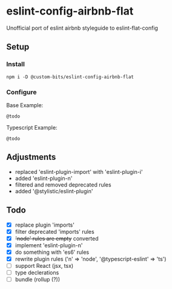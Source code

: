# eslint-config-airbnb-flat

Unofficial port of eslint airbnb styleguide to eslint-flat-config

## Setup

### Install

```
npm i -D @custom-bits/eslint-config-airbnb-flat
```

### Configure

Base Example:

```
@todo
```

Typescript Example:

```
@todo
```

## Adjustments

* replaced 'eslint-plugin-import' with 'eslint-plugin-i'
* added 'eslint-plugin-n'
* filtered and removed deprecated rules
* added '@stylistic/eslint-plugin'

## Todo

* [x] replace plugin 'imports'
* [x] filter deprecated 'imports' rules
* [x] ~~'node' rules are empty~~ converted
* [x] implement 'eslint-plugin-n'
* [x] do something with 'es6' rules
* [x] rewrite plugin rules ('n' => 'node', '@typescript-eslint' => 'ts')
* [ ] support React (jsx, tsx)
* [ ] type declerations
* [ ] bundle (rollup (?))